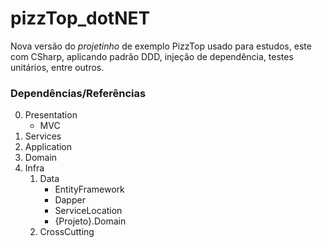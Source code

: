 # pizzTop_dotNET
Nova versão do *projetinho* de exemplo PizzTop usado para estudos, este com CSharp, aplicando padrão DDD, injeção de dependência, testes unitários, entre outros.

### Dependências/Referências
0. Presentation
	- MVC
1. Services
2. Application
3. Domain
4. Infra
	1. Data
		- EntityFramework
		- Dapper
		- ServiceLocation
		- {Projeto}.Domain
	2. CrossCutting
